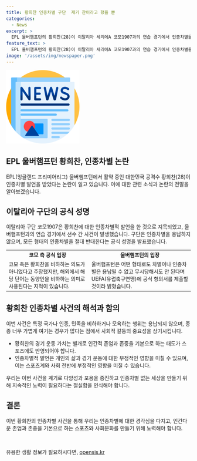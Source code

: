 ```yaml
---
title: 황희찬 인종차별 구단  재키 찬이라고 했을 뿐
categories:
  - News
excerpt: >
  EPL 울버햄프턴의 황희찬(28)이 이탈리아 세리에A 코모1907과의 연습 경기에서 인종차별을 당했다. 코모 구단은 황희찬을 모욕한 발언을 한 선수에 대해 공식 성명을 발표했고, 울버햄프턴은 UEFA에 항의서를 제출할 예정이다. 구단들 간의 해명과 논란이 이어지는 가운데, 이 사건은 국제적인 논란을 빚고 있다.
feature_text: >
  EPL 울버햄프턴의 황희찬(28)이 이탈리아 세리에A 코모1907과의 연습 경기에서 인종차별을 당했다. 코모 구단은 황희찬을 모욕한 발언을 한 선수에 대해 공식 성명을 발표했고, 울버햄프턴은 UEFA에 항의서를 제출할 예정이다. 구단들 간의 해명과 논란이 이어지는 가운데, 이 사건은 국제적인 논란을 빚고 있다.
image: '/assets/img/newspaper.png'
---
```


<p><img src="/assets/img/newspaper.png" alt="kimp 속보" /></p>

<h2 data-ke-size="size26">EPL 울버햄프턴 황희찬, 인종차별 논란</h2>

<p data-ke-size="size16">EPL(잉글랜드 프리미어리그) 울버햄프턴에서 활약 중인 대한민국 공격수 황희찬(28)이 인종차별 발언을 받았다는 논란이 일고 있습니다. 이에 대한 관련 소식과 논란의 전말을 알아보겠습니다.</p>

<h2 data-ke-size="size24">이탈리아 구단의 공식 성명</h2>

<p data-ke-size="size16">이탈리아 구단 코모1907은 황희찬에 대한 인종차별적 발언을 한 것으로 지목되었고, 울버햄프턴과의 연습 경기에서 선수 간 사건이 발생했습니다. 구단은 인종차별을 용납하지 않으며, 모든 형태의 인종차별을 절대 반대한다는 공식 성명을 발표했습니다.</p>

<table>
    <tr>
        <td style="text-align: center; height: 17px;"><b>코모 측 공식 입장</b></td>
        <td style="text-align: center; height: 17px;"><b>울버햄프턴의 입장</b></td>
    </tr>
    <tr>
        <td>코모 측은 황희찬을 비하하는 의도가 아니었다고 주장했지만, 해외에서 해당 단어는 동양인을 비하하는 의미로 사용된다는 지적이 있습니다.</td>
        <td>울버햄프턴은 어떤 형태로도 차별이나 인종차별은 용납될 수 없고 무시당해서도 안 된다며 UEFA(유럽축구연맹)에 공식 항의서를 제출할 것이라 밝혔습니다.</td>
    </tr>
</table>

<h2 data-ke-size="size24">황희찬 인종차별 사건의 해석과 함의</h2>

<p data-ke-size="size16">이번 사건은 특정 국가나 인종, 민족을 비하하거나 모욕하는 행위는 용납되지 않으며, 종종 너무 가볍게 여기는 경우가 많다는 점에서 사회적 갈등의 중요성을 상기시킵니다.</p>

<ul>
    <li>황희찬의 경기 운동 가치는 별개로 인간적 존엄과 존중을 기본으로 하는 태도가 스포츠에도 반영되어야 합니다.</li>
    <li>인종차별적 발언은 개인의 삶과 경기 운동에 대한 부정적인 영향을 미칠 수 있으며, 이는 스포츠계와 사회 전반에 부정적인 영향을 미칠 수 있습니다.</li>
</ul>

<p data-ke-size="size16">우리는 이번 사건을 계기로 다양성과 포용을 증진하고 인종차별 없는 세상을 만들기 위해 지속적인 노력이 필요하다는 절실함을 인식해야 합니다.</p>

<h2 data-ke-size="size24">결론</h2>

<p data-ke-size="size16">이번 황희찬의 인종차별 사건을 통해 우리는 인종차별에 대한 경각심을 다지고, 인간다운 존엄과 존중을 기본으로 하는 스포츠와 사회문화를 만들기 위해 노력해야 합니다.</p>

<p data-ke-size="size16">&nbsp;</p>
유용한 생활 정보가 필요하시다면, <a href="https://opensis.kr" rel="dofollow">opensis.kr</a>


